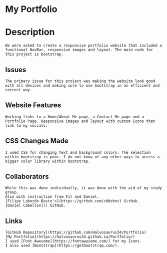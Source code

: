 #  My Portfolio

# Description
    We were asked to create a responsive portfolio website that included a functional NavBar, responsive images and layout. The main code for this project is bootstrap.
## Issues
    The primary issue for this project was making the website look good with all devices and making sure to use bootstrap in an efficient and correct way.
## Website Features
    Working links to a Home/About Me page, a Contact Me page and a Portfolio Page. Responsive images and layout with custom icons that link to my socials.
## CSS Changes Made
    I used CSS for changing text and background colors. The selection within bootstrap is poor. I do not know of any other ways to access a bigger color library within bootstrap.
## Collaborators
    While this was done individually, it was done with the aid of my study group.
    Also with instruction from Fil and Daniel.
    [Filipe Laborde-Basto's](https://github.com/c0dehot) GitHub.
    [Daniel Cabellos]() GitHub.
## Links
    [GitHub Repository](https://github.com/Halvosaurus34/Portfolio)
    [My Portfolio](https://halvosaurus34.github.io/Portfolio/)
    I used [Font Awesome](https://fontawesome.com/) for my Icons.
    I also used [Bootstrap](https://getbootstrap.com/).
